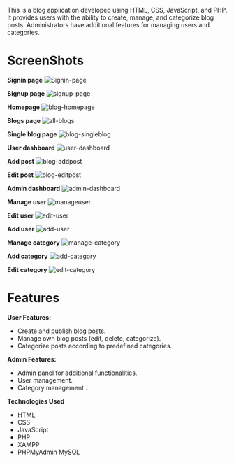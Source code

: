 This is a blog application developed using HTML, CSS, JavaScript, and PHP.
It provides users with the ability to create, manage, and categorize blog posts.
Administrators have additional features for managing users and categories.

# ScreenShots

**Signin page**
![Signin-page](https://github.com/Kamlesh718/blogproject/assets/91180891/d369eece-5dce-4f3b-8a85-ea5fb9f87cfb)

**Signup page**
![signup-page](https://github.com/Kamlesh718/blogproject/assets/91180891/ce813fb8-4fd2-40da-8f09-89e9792d93fc)

**Homepage**
![blog-homepage](https://github.com/Kamlesh718/blogproject/assets/91180891/13cfdb95-19bc-4c5d-81d5-2d99a1288260)

**Blogs page**
![all-blogs](https://github.com/Kamlesh718/blogproject/assets/91180891/f91c58aa-f423-46c2-87c1-ffc73207c3d4)

**Single blog page**
![blog-singleblog](https://github.com/Kamlesh718/blogproject/assets/91180891/7ef14769-f141-4db7-af7c-7e7d19ec43d6)

**User dashboard**
![user-dashboard](https://github.com/Kamlesh718/blogproject/assets/91180891/b28dcda8-ade7-4df5-aba9-7c8b8e75e094)

**Add post**
![blog-addpost](https://github.com/Kamlesh718/blogproject/assets/91180891/b58943e8-9a79-428d-9c20-c5f1cf427b91)

**Edit post**
![blog-editpost](https://github.com/Kamlesh718/blogproject/assets/91180891/1d1ec728-fec2-4810-98d2-fadedc99209e)

**Admin dashboard**
![admin-dashboard](https://github.com/Kamlesh718/blogproject/assets/91180891/15c9c4f2-0cfc-4991-8d0a-b3f1c4395913)

**Manage user**
![manageuser](https://github.com/Kamlesh718/blogproject/assets/91180891/dbf1ff88-78ef-42f7-9732-525ef10701d0)

**Edit user**
![edit-user](https://github.com/Kamlesh718/blogproject/assets/91180891/310f8333-5b70-4a69-a96b-92ecd5a65336)

**Add user**
![add-user](https://github.com/Kamlesh718/blogproject/assets/91180891/2dfd08c0-7384-45fc-9015-05f0689956c2)

**Manage category**
![manage-category](https://github.com/Kamlesh718/blogproject/assets/91180891/cb0419c5-aae8-45fc-8c37-fd7093a61c07)

**Add category**
![add-category](https://github.com/Kamlesh718/blogproject/assets/91180891/a2084d1e-c198-4601-97ef-4d5713268c3f)

**Edit category**
![edit-category](https://github.com/Kamlesh718/blogproject/assets/91180891/9b546cbc-0797-4a1e-8c6e-a27e273347b1)


# Features
**User Features:**
- Create and publish blog posts.
- Manage own blog posts (edit, delete, categorize).
- Categorize posts according to predefined categories.

**Admin Features:**
- Admin panel for additional functionalities.
- User management.
- Category management .

**Technologies Used**
- HTML
- CSS
- JavaScript
- PHP
- XAMPP
- PHPMyAdmin MySQL
